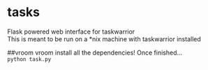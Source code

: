 # tasks
Flask powered web interface for taskwarrior  
This is meant to be run on a *nix machine with taskwarrior installed

##vroom vroom
install all the dependencies! Once finished...  
  `python task.py`
